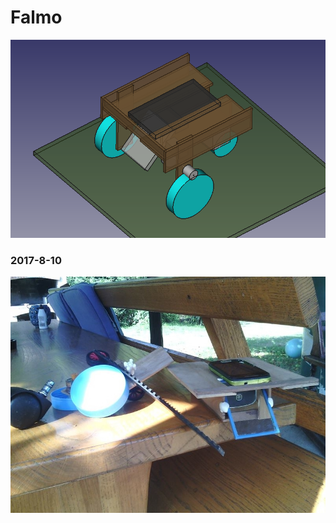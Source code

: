 # Falmo

![3D model](https://github.com/Ivan1248/Falmo/blob/master/other/images/model.png)

### 2017-8-10
![2017-8-10](https://github.com/Ivan1248/Falmo/blob/master/other/images/2017-8-10.jpg)
